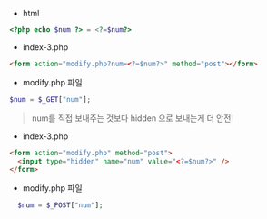 - html

```php
<?php echo $num ?> = <?=$num?>
```

- index-3.php

```html
<form action="modify.php?num=<?=$num?>" method="post"></form>
```

- modify.php 파일

```php
$num = $_GET["num"];
```

> num를 직접 보내주는 것보다 hidden 으로 보내는게 더 안전!

- index-3.php

```html
<form action="modify.php" method="post">
  <input type="hidden" name="num" value="<?=$num?>" />
</form>
```

- modify.php 파일

```php
  $num = $_POST["num"];
```
